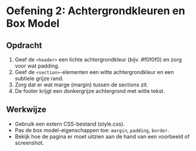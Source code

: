 # Oefening 2: Achtergrondkleuren en Box Model

## Opdracht

1. Geef de `<header>` een lichte achtergrondkleur (bijv. #f0f0f0) en zorg voor wat padding.
2. Geef de `<section>`-elementen een witte achtergrondkleur en een subtiele grijze rand.
3. Zorg dat er wat marge (margin) tussen de sections zit.
4. De footer krijgt een donkergrijze achtergrond met witte tekst.

## Werkwijze

- Gebruik een extern CSS-bestand (style.css).
- Pas de box model-eigenschappen toe: `margin`, `padding`, `border`.
- Bekijk hoe de pagina er moet uitzien aan de hand van een voorbeeld of screenshot.
